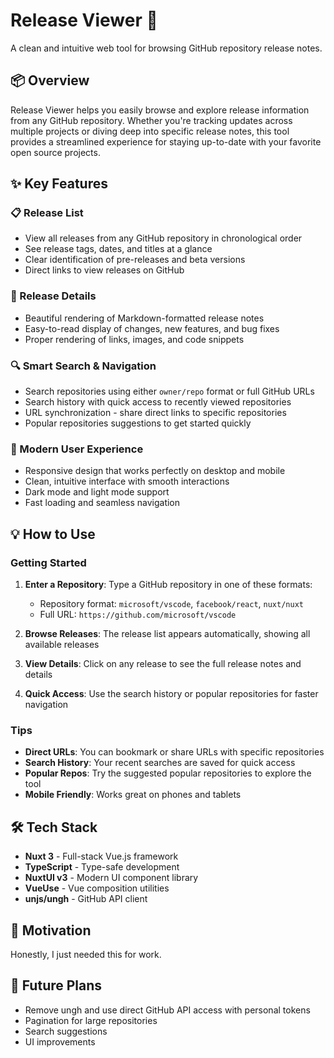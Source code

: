 # Release Viewer 🚀

A clean and intuitive web tool for browsing GitHub repository release notes.

## 📦 Overview

Release Viewer helps you easily browse and explore release information from any GitHub repository. Whether you're tracking updates across multiple projects or diving deep into specific release notes, this tool provides a streamlined experience for staying up-to-date with your favorite open source projects.

## ✨ Key Features

### 📋 Release List

- View all releases from any GitHub repository in chronological order
- See release tags, dates, and titles at a glance
- Clear identification of pre-releases and beta versions
- Direct links to view releases on GitHub

### 📖 Release Details

- Beautiful rendering of Markdown-formatted release notes
- Easy-to-read display of changes, new features, and bug fixes
- Proper rendering of links, images, and code snippets

### 🔍 Smart Search & Navigation

- Search repositories using either `owner/repo` format or full GitHub URLs
- Search history with quick access to recently viewed repositories
- URL synchronization - share direct links to specific repositories
- Popular repositories suggestions to get started quickly

### 🎨 Modern User Experience

- Responsive design that works perfectly on desktop and mobile
- Clean, intuitive interface with smooth interactions
- Dark mode and light mode support
- Fast loading and seamless navigation

## 💡 How to Use

### Getting Started

1. **Enter a Repository**: Type a GitHub repository in one of these formats:
   - Repository format: `microsoft/vscode`, `facebook/react`, `nuxt/nuxt`
   - Full URL: `https://github.com/microsoft/vscode`

2. **Browse Releases**: The release list appears automatically, showing all available releases

3. **View Details**: Click on any release to see the full release notes and details

4. **Quick Access**: Use the search history or popular repositories for faster navigation

### Tips

- **Direct URLs**: You can bookmark or share URLs with specific repositories
- **Search History**: Your recent searches are saved for quick access
- **Popular Repos**: Try the suggested popular repositories to explore the tool
- **Mobile Friendly**: Works great on phones and tablets

## 🛠️ Tech Stack

- **Nuxt 3** - Full-stack Vue.js framework
- **TypeScript** - Type-safe development
- **NuxtUI v3** - Modern UI component library
- **VueUse** - Vue composition utilities
- **unjs/ungh** - GitHub API client

## 💭 Motivation

Honestly, I just needed this for work.

## 🎯 Future Plans

- Remove ungh and use direct GitHub API access with personal tokens
- Pagination for large repositories
- Search suggestions
- UI improvements
